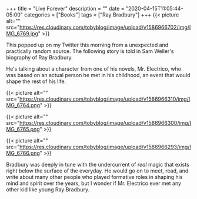 +++
title = "Live Forever"
description = ""
date = "2020-04-15T11:05:44-05:00"
categories = ["Books"]
tags = ["Ray Bradbury"]
+++
{{< picture alt="" src="https://res.cloudinary.com/tobyblog/image/upload/v1586966702/img/IMG_6769.jpg" >}}

This popped up on my Twitter this morning from a unexpected and practically random source. The following story is told in Sam Weller's biography of Ray Bradbury.

<!--more-->
He's talking about a character from one of his novels, Mr. Electrico, who was based on an actual person he met in his childhood, an event that would shape the rest of his life.

{{< picture alt="" src="https://res.cloudinary.com/tobyblog/image/upload/v1586966310/img/IMG_6764.png" >}}

{{< picture alt="" src="https://res.cloudinary.com/tobyblog/image/upload/v1586966300/img/IMG_6765.png" >}}

{{< picture alt="" src="https://res.cloudinary.com/tobyblog/image/upload/v1586966293/img/IMG_6766.png" >}}

Bradbury was deeply in tune with the undercurrent of *real* magic that exists right below the surface of the everyday. He would go on to meet, read, and write about many other people who played formative roles in shaping his mind and spirit over the years, but I wonder if Mr. Electrico ever met any other kid like young Ray Bradbury.